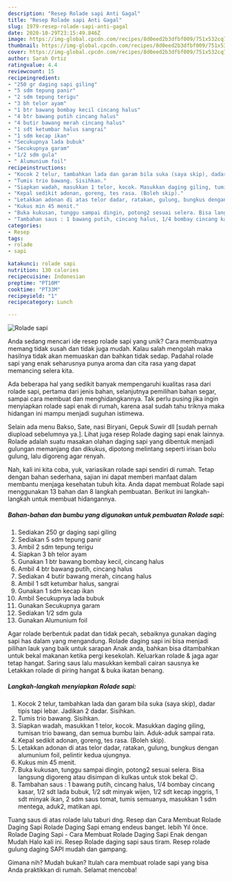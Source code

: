 ```yaml
---
description: "Resep Rolade sapi Anti Gagal"
title: "Resep Rolade sapi Anti Gagal"
slug: 1979-resep-rolade-sapi-anti-gagal
date: 2020-10-29T23:15:49.846Z
image: https://img-global.cpcdn.com/recipes/8d0eed2b3dfbf009/751x532cq70/rolade-sapi-foto-resep-utama.jpg
thumbnail: https://img-global.cpcdn.com/recipes/8d0eed2b3dfbf009/751x532cq70/rolade-sapi-foto-resep-utama.jpg
cover: https://img-global.cpcdn.com/recipes/8d0eed2b3dfbf009/751x532cq70/rolade-sapi-foto-resep-utama.jpg
author: Sarah Ortiz
ratingvalue: 4.4
reviewcount: 15
recipeingredient:
- "250 gr daging sapi giling"
- "5 sdm tepung panir"
- "2 sdm tepung terigu"
- "3 bh telor ayam"
- "1 btr bawang bombay kecil cincang halus"
- "4 btr bawang putih cincang halus"
- "4 butir bawang merah cincang halus"
- "1 sdt ketumbar halus sangrai"
- "1 sdm kecap ikan"
- "Secukupnya lada bubuk"
- "Secukupnya garam"
- "1/2 sdm gula"
- " Alumunium foil"
recipeinstructions:
- "Kocok 2 telur, tambahkan lada dan garam bila suka (saya skip), dadar tipis tapi lebar. Jadikan 2 dadar. Sisihkan."
- "Tumis trio bawang. Sisihkan."
- "Siapkan wadah, masukkan 1 telor, kocok. Masukkan daging giling, tumisan trio bawang, dan semua bumbu lain. Aduk-aduk sampai rata."
- "Kepal sedikit adonan, goreng, tes rasa. (Boleh skip)."
- "Letakkan adonan di atas telor dadar, ratakan, gulung, bungkus dengan alumunium foil, pelintir kedua ujungnya."
- "Kukus min 45 menit."
- "Buka kukusan, tunggu sampai dingin, potong2 sesuai selera. Bisa langsung digoreng atau disimpan di kulkas untuk stok bekal 😉."
- "Tambahan saus : 1 bawang putih, cincang halus, 1/4 bombay cincang kasar, 1/2 sdt lada bubuk, 1/2 sdt minyak wijen, 1/2 sdt kecap inggris, 1 sdt minyak ikan, 2 sdm saus tomat, tumis semuanya, masukkan 1 sdm mentega, aduk2, matikan api."
categories:
- Resep
tags:
- rolade
- sapi

katakunci: rolade sapi 
nutrition: 130 calories
recipecuisine: Indonesian
preptime: "PT10M"
cooktime: "PT33M"
recipeyield: "1"
recipecategory: Lunch

---
```



![Rolade sapi](https://img-global.cpcdn.com/recipes/8d0eed2b3dfbf009/751x532cq70/rolade-sapi-foto-resep-utama.jpg)

Anda sedang mencari ide resep rolade sapi yang unik? Cara membuatnya memang tidak susah dan tidak juga mudah. Kalau salah mengolah maka hasilnya tidak akan memuaskan dan bahkan tidak sedap. Padahal rolade sapi yang enak seharusnya punya aroma dan cita rasa yang dapat memancing selera kita.

Ada beberapa hal yang sedikit banyak mempengaruhi kualitas rasa dari rolade sapi, pertama dari jenis bahan, selanjutnya pemilihan bahan segar, sampai cara membuat dan menghidangkannya. Tak perlu pusing jika ingin menyiapkan rolade sapi enak di rumah, karena asal sudah tahu triknya maka hidangan ini mampu menjadi suguhan istimewa.

Selain ada menu Bakso, Sate, nasi Biryani, Gepuk Suwir dll [sudah pernah diupload sebelumnya ya.]. Lihat juga resep Rolade daging sapi enak lainnya. Rolade adalah suatu masakan olahan daging sapi yang dibentuk menjadi gulungan memanjang dan dikukus, dipotong melintang seperti irisan bolu gulung, lalu digoreng agar renyah.


Nah, kali ini kita coba, yuk, variasikan rolade sapi sendiri di rumah. Tetap dengan bahan sederhana, sajian ini dapat memberi manfaat dalam membantu menjaga kesehatan tubuh kita. Anda dapat membuat Rolade sapi menggunakan 13 bahan dan 8 langkah pembuatan. Berikut ini langkah-langkah untuk membuat hidangannya.

<!--inarticleads1-->

##### Bahan-bahan dan bumbu yang digunakan untuk pembuatan Rolade sapi:

1. Sediakan 250 gr daging sapi giling
1. Sediakan 5 sdm tepung panir
1. Ambil 2 sdm tepung terigu
1. Siapkan 3 bh telor ayam
1. Gunakan 1 btr bawang bombay kecil, cincang halus
1. Ambil 4 btr bawang putih, cincang halus
1. Sediakan 4 butir bawang merah, cincang halus
1. Ambil 1 sdt ketumbar halus, sangrai
1. Gunakan 1 sdm kecap ikan
1. Ambil Secukupnya lada bubuk
1. Gunakan Secukupnya garam
1. Sediakan 1/2 sdm gula
1. Gunakan  Alumunium foil


Agar rolade berbentuk padat dan tidak pecah, sebaiknya gunakan daging sapi has dalam yang mengandung. Rolade daging sapi ini bisa menjadi pilihan lauk yang baik untuk sarapan Anak anda, bahkan bisa ditambahkan untuk bekal makanan ketika pergi kesekolah. Keluarkan rolade &amp; jaga agar tetap hangat. Saring saus lalu masukkan kembali cairan sausnya ke Letakkan rolade di piring hangat &amp; buka ikatan benang. 

<!--inarticleads2-->

##### Langkah-langkah menyiapkan Rolade sapi:

1. Kocok 2 telur, tambahkan lada dan garam bila suka (saya skip), dadar tipis tapi lebar. Jadikan 2 dadar. Sisihkan.
1. Tumis trio bawang. Sisihkan.
1. Siapkan wadah, masukkan 1 telor, kocok. Masukkan daging giling, tumisan trio bawang, dan semua bumbu lain. Aduk-aduk sampai rata.
1. Kepal sedikit adonan, goreng, tes rasa. (Boleh skip).
1. Letakkan adonan di atas telor dadar, ratakan, gulung, bungkus dengan alumunium foil, pelintir kedua ujungnya.
1. Kukus min 45 menit.
1. Buka kukusan, tunggu sampai dingin, potong2 sesuai selera. Bisa langsung digoreng atau disimpan di kulkas untuk stok bekal 😉.
1. Tambahan saus : 1 bawang putih, cincang halus, 1/4 bombay cincang kasar, 1/2 sdt lada bubuk, 1/2 sdt minyak wijen, 1/2 sdt kecap inggris, 1 sdt minyak ikan, 2 sdm saus tomat, tumis semuanya, masukkan 1 sdm mentega, aduk2, matikan api.


Tuang saus di atas rolade lalu taburi dng. Resep dan Cara Membuat Rolade Daging Sapi Rolade Daging Sapi emang endeus banget. lebih Yıl önce. Rolade Daging Sapi - Cara Membuat Rolade Daging Sapi Enak dengan Mudah Halo kali ini. Resep Rolade daging sapi saus tiram. Resep rolade gulung daging SAPI mudah dan gampang. 

Gimana nih? Mudah bukan? Itulah cara membuat rolade sapi yang bisa Anda praktikkan di rumah. Selamat mencoba!
